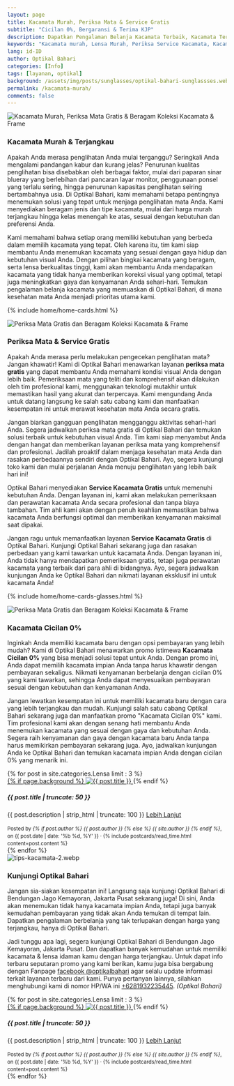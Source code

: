 ```yaml
---
layout: page
title: Kacamata Murah, Periksa Mata & Service Gratis
subtitle: "Cicilan 0%, Bergaransi & Terima KJP"
description: Dapatkan Pengalaman Belanja Kacamata Terbaik, Kacamata Terjangkau & Berkualitas, Periksa Mata & Service Gratis, Cicilan 0%, Segera Kunjungi Optikal Bahari
keywords: "Kacamata murah, Lensa Murah, Periksa Service Kacamata, Kacamata Cicilan"
lang: id-ID
author: Optikal Bahari
categories: [Info]
tags: [layanan, optikal]
background: /assets/img/posts/sunglasses/optikal-bahari-sunglassses.webp
permalink: /kacamata-murah/
comments: false
---
```


<div class="card-deck mb-3">
  <div class="card shadow p-3 mb-5 bg-white rounded">
        <img
            itemprop="image"
            data-src="/assets/img/posts/periksa-mata/periksa-mata-gratis-optikal-bahari-4.webp"
            src="/assets/img/posts/periksa-mata/periksa-mata-gratis-optikal-bahari-4.webp"
            class="card-img-top img-fluid"
            title="Kacamata Murah, Periksa Mata Gratis & Beragam Koleksi Kacamata & Frame"
            alt="Kacamata Murah, Periksa Mata Gratis & Beragam Koleksi Kacamata & Frame">
    <div class="card-body">
        <h3 class="card-title">
            Kacamata Murah & Terjangkau
        </h3>
            <p class="card-text text-left">
                Apakah Anda merasa penglihatan Anda mulai terganggu? Seringkali Anda mengalami pandangan kabur dan kurang jelas? Penurunan kualitas penglihatan bisa disebabkan oleh berbagai faktor, mulai dari paparan sinar blueray yang berlebihan dari pancaran layar monitor, penggunaan ponsel yang terlalu sering, hingga penurunan kapasitas penglihatan seiring bertambahnya usia. Di Optikal Bahari, kami memahami betapa pentingnya menemukan solusi yang tepat untuk menjaga penglihatan mata Anda. Kami menyediakan beragam jenis dan tipe kacamata, mulai dari harga murah terjangkau hingga kelas menengah ke atas, sesuai dengan kebutuhan dan preferensi Anda.
            </p>
            <p class="card-text text-left">
                Kami memahami bahwa setiap orang memiliki kebutuhan yang berbeda dalam memilih kacamata yang tepat. Oleh karena itu, tim kami siap membantu Anda menemukan kacamata yang sesuai dengan gaya hidup dan kebutuhan visual Anda. Dengan pilihan bingkai kacamata yang beragam, serta lensa berkualitas tinggi, kami akan membantu Anda mendapatkan kacamata yang tidak hanya memberikan koreksi visual yang optimal, tetapi juga meningkatkan gaya dan kenyamanan Anda sehari-hari. Temukan pengalaman belanja kacamata yang memuaskan di Optikal Bahari, di mana kesehatan mata Anda menjadi prioritas utama kami.
            </p>
        </div>
   </div>
</div>

{% include home/home-cards.html %}

<div class="card-deck mb-3">
  <div class="card shadow p-3 mb-5 bg-white rounded">
        <img
            itemprop="image"
            data-src="/assets/img/posts/periksa-mata/periksa-mata-gratis-optikal-bahari-2.webp"
            src="/assets/img/posts/periksa-mata/periksa-mata-gratis-optikal-bahari-2.webp"
            class="card-img-top img-fluid"
            title="Periksa Mata Gratis dan Beragam Koleksi Kacamata & Frame"
            alt="Periksa Mata Gratis dan Beragam Koleksi Kacamata & Frame">
            <div class="card-body">
                <h3 class="card-title">
                    Periksa Mata & Service Gratis
                </h3>
                    <p class="card-text text-left">
                        Apakah Anda merasa perlu melakukan pengecekan penglihatan mata? Jangan khawatir! Kami di Optikal Bahari menawarkan layanan <strong>periksa mata gratis</strong> yang dapat membantu Anda memahami kondisi visual Anda dengan lebih baik. Pemeriksaan mata yang teliti dan komprehensif akan dilakukan oleh tim profesional kami, menggunakan teknologi mutakhir untuk memastikan hasil yang akurat dan terpercaya. Kami mengundang Anda untuk datang langsung ke salah satu cabang kami dan manfaatkan kesempatan ini untuk merawat kesehatan mata Anda secara gratis.
                    </p>
                    <p class="card-text text-left">
                        Jangan biarkan gangguan penglihatan mengganggu aktivitas sehari-hari Anda. Segera jadwalkan periksa mata gratis di Optikal Bahari dan temukan solusi terbaik untuk kebutuhan visual Anda. Tim kami siap menyambut Anda dengan hangat dan memberikan layanan periksa mata yang komprehensif dan profesional. Jadilah proaktif dalam menjaga kesehatan mata Anda dan rasakan perbedaannya sendiri dengan Optikal Bahari. Ayo, segera kunjungi toko kami dan mulai perjalanan Anda menuju penglihatan yang lebih baik hari ini!
                    </p>
                    <p class="card-text text-left">
                        Optikal Bahari menyediakan <strong>Service Kacamata Gratis</strong> untuk memenuhi kebutuhan Anda. Dengan layanan ini, kami akan melakukan pemeriksaan dan perawatan kacamata Anda secara profesional dan tanpa biaya tambahan. Tim ahli kami akan dengan penuh keahlian memastikan bahwa kacamata Anda berfungsi optimal dan memberikan kenyamanan maksimal saat dipakai.
                    </p>
                    <p class="card-text text-left">
                        Jangan ragu untuk memanfaatkan layanan <strong>Service Kacamata Gratis</strong> di Optikal Bahari. Kunjungi Optikal Bahari sekarang juga dan rasakan perbedaan yang kami tawarkan untuk kacamata Anda. Dengan layanan ini, Anda tidak hanya mendapatkan pemeriksaan gratis, tetapi juga perawatan kacamata yang terbaik dari para ahli di bidangnya. Ayo, segera jadwalkan kunjungan Anda ke Optikal Bahari dan nikmati layanan eksklusif ini untuk kacamata Anda!
                    </p>
            </div>
        </div>
</div>

{% include home/home-cards-glasses.html %}

<div class="card-deck mb-3">
  <div class="card shadow p-3 mb-5 bg-white rounded">
        <img
            itemprop="image"
            data-src="/assets/img/posts/periksa-mata/periksa-mata-gratis-optikal-bahari-3.webp"
            src="/assets/img/posts/periksa-mata/periksa-mata-gratis-optikal-bahari-3.webp"
            class="card-img-top img-fluid"
            title="Periksa Mata Gratis dan Beragam Koleksi Kacamata & Frame"
            alt="Periksa Mata Gratis dan Beragam Koleksi Kacamata & Frame">
    <div class="card-body">
        <h3 class="card-title">
            Kacamata Cicilan 0%
        </h3>
            <p class="card-text text-left">
                Inginkah Anda memiliki kacamata baru dengan opsi pembayaran yang lebih mudah? Kami di Optikal Bahari menawarkan promo istimewa <strong>Kacamata Cicilan 0%</strong> yang bisa menjadi solusi tepat untuk Anda. Dengan promo ini, Anda dapat memilih kacamata impian Anda tanpa harus khawatir dengan pembayaran sekaligus. Nikmati kenyamanan berbelanja dengan cicilan 0% yang kami tawarkan, sehingga Anda dapat menyesuaikan pembayaran sesuai dengan kebutuhan dan kenyamanan Anda.
            </p>
            <p class="card-text text-left">
                Jangan lewatkan kesempatan ini untuk memiliki kacamata baru dengan cara yang lebih terjangkau dan mudah. Kunjungi salah satu cabang Optikal Bahari sekarang juga dan manfaatkan promo "Kacamata Cicilan 0%" kami. Tim profesional kami akan dengan senang hati membantu Anda menemukan kacamata yang sesuai dengan gaya dan kebutuhan Anda. Segera raih kenyamanan dan gaya dengan kacamata baru Anda tanpa harus memikirkan pembayaran sekarang juga. Ayo, jadwalkan kunjungan Anda ke Optikal Bahari dan temukan kacamata impian Anda dengan cicilan 0% yang menarik ini.
            </p>
        </div>
   </div>
</div>

<section id="posts-category1">
	<div class="card-deckrow mb-3 card-deck">
		{% for post in site.categories.Lensa limit : 3 %}
		<div class="card shadow p-0 mb-3 bg-white rounded hover-zoomin">
			<a href="{{ post.url | prepend: site.baseurl | replace: '//', '/' }}"
				title="{{ post.title }}">
				{% if page.background %}
				<img itemprop="image" src="{{ post.background | prepend: site.baseurl | replace: '//', '/' }}"
					class="card-img-top img-fluid"
					loading="lazy"
					alt="{{ post.title }}" />
			</a>
			{% endif %}
			<div class="card-body">
				<h5 class="card-title">
					{{ post.title | truncate: 50 }}
				</h5>
				<p class="card-text text-left">
					{{ post.description | strip_html | truncate: 100 }}
					<a class="btn btn-primary rounded-pill mt-3 align-text-bottom text-decoration-none"
						href="{{ post.url | prepend: site.baseurl | replace: '//', '/' }}"
						title="{{ post.title }}">Lebih Lanjut
					</a>
				</p>
			</div>
			<div class="card-footer">
				<small class="text-muted">
					Posted by <em>{% if post.author %} {{ post.author }} {% else %} {{ site.author }} {% endif %}</em>,
					on {{ post.date
					| date: '%b %d, %Y' }} &middot; {% include postcards/read_time.html content=post.content %}
				</small>
			</div>
		</div>
		{% endfor %}
	</div>
</section>

<div class="card-deck mb-3">
  <div class="card shadow p-3 mb-5 bg-white rounded">
		  <img
            itemprop="image"
            data-src="/assets/img/posts/periksa-mata/periksa-mata-gratis-optikal-bahari-9.webp"
            src="{{"/assets/img/posts/periksa-mata/periksa-mata-gratis-optikal-bahari-9.webp" | relative_url }}"
            class="card-img-top"
            alt="tips-kacamata-2.webp">
            <div class="card-body">
                <h3 class="card-title">
                    Kunjungi Optikal Bahari
                </h3>
                    <p class="card-text text-left">
                        Jangan sia-siakan kesempatan ini! Langsung saja kunjungi Optikal Bahari di Bendungan Jago Kemayoran, Jakarta Pusat sekarang juga! Di sini, Anda akan menemukan tidak hanya kacamata impian Anda, tetapi juga banyak kemudahan pembayaran yang tidak akan Anda temukan di tempat lain. Dapatkan pengalaman berbelanja yang tak terlupakan dengan harga yang terjangkau, hanya di Optikal Bahari.
                    </p>
                    <p class="card-text text-left">
                        Jadi tunggu apa lagi, segera kunjungi Optikal Bahari di Bendungan Jago Kemayoran, Jakarta Pusat. Dan dapatkan banyak kemudahan untuk memiliki kacamata & lensa idaman kamu dengan harga terjangkau. Untuk dapat info terbaru seputaran promo yang kami berikan, kamu juga bisa bergabung dengan Fanpage <a href="https://www.facebook.com/optikalbahari" id="FBClick" title="Facebook Page Optikal Bahari" class="FacebookPage">facebook @optikalbahari</a> agar selalu update informasi terkait layanan terbaru dari kami. Punya pertanyan lainnya, silahkan menghubungi kami di nomor HP/WA ini <a href="https://api.whatsapp.com/send?phone=6281932235445&text=Hallo%2C+saya+butuh+informasi+lebih+lanjut+mengenai+Optikal+Bahari" id="WhatsAppClick" class="WhatsAppCall" title="Call WhatsApp">+6281932235445</a>.
                        <em>(Optikal Bahari)</em>
                    </p>
            </div>
        </div>
</div>

<section id="posts-category1">
	<div class="card-deckrow mb-3 card-deck">
		{% for post in site.categories.Lensa limit : 3 %}
		<div class="card shadow p-0 mb-3 bg-white rounded hover-zoomin">
			<a href="{{ post.url | prepend: site.baseurl | replace: '//', '/' }}"
				title="{{ post.title }}">
				{% if page.background %}
				<img itemprop="image" src="{{ post.background | prepend: site.baseurl | replace: '//', '/' }}"
					class="card-img-top img-fluid"
					loading="lazy"
					alt="{{ post.title }}" />
			</a>
			{% endif %}
			<div class="card-body">
				<h5 class="card-title">
					{{ post.title | truncate: 50 }}
				</h5>
				<p class="card-text text-left">
					{{ post.description | strip_html | truncate: 100 }}
					<a class="btn btn-primary rounded-pill mt-3 align-text-bottom text-decoration-none"
						href="{{ post.url | prepend: site.baseurl | replace: '//', '/' }}"
						title="{{ post.title }}">Lebih Lanjut
					</a>
				</p>
			</div>
			<div class="card-footer">
				<small class="text-muted">
					Posted by <em>{% if post.author %} {{ post.author }} {% else %} {{ site.author }} {% endif %}</em>,
					on {{ post.date
					| date: '%b %d, %Y' }} &middot; {% include postcards/read_time.html content=post.content %}
				</small>
			</div>
		</div>
		{% endfor %}
	</div>
</section>
